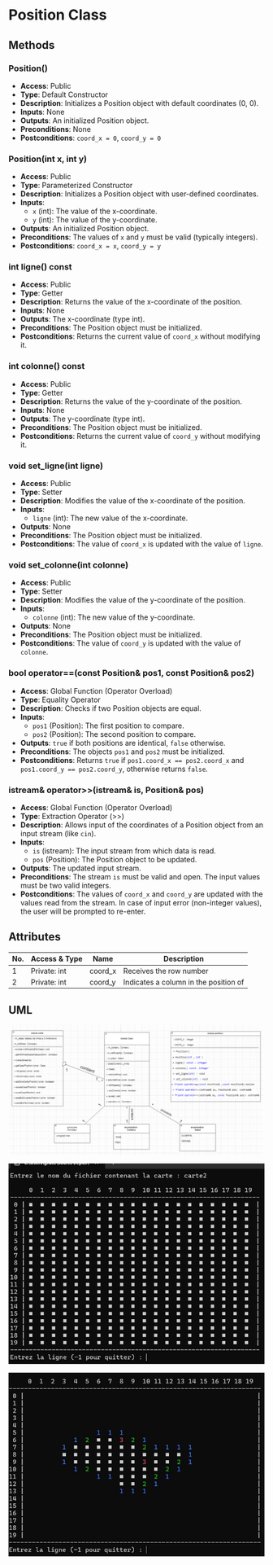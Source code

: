 # Position Class

## Methods

### Position()
- **Access**: Public
- **Type**: Default Constructor
- **Description**: Initializes a Position object with default coordinates (0, 0).
- **Inputs**: None
- **Outputs**: An initialized Position object.
- **Preconditions**: None
- **Postconditions**: `coord_x = 0`, `coord_y = 0`

### Position(int x, int y)
- **Access**: Public
- **Type**: Parameterized Constructor
- **Description**: Initializes a Position object with user-defined coordinates.
- **Inputs**:
  - `x` (int): The value of the x-coordinate.
  - `y` (int): The value of the y-coordinate.
- **Outputs**: An initialized Position object.
- **Preconditions**: The values of `x` and `y` must be valid (typically integers).
- **Postconditions**: `coord_x = x`, `coord_y = y`

### int ligne() const
- **Access**: Public
- **Type**: Getter
- **Description**: Returns the value of the x-coordinate of the position.
- **Inputs**: None
- **Outputs**: The x-coordinate (type int).
- **Preconditions**: The Position object must be initialized.
- **Postconditions**: Returns the current value of `coord_x` without modifying it.

### int colonne() const
- **Access**: Public
- **Type**: Getter
- **Description**: Returns the value of the y-coordinate of the position.
- **Inputs**: None
- **Outputs**: The y-coordinate (type int).
- **Preconditions**: The Position object must be initialized.
- **Postconditions**: Returns the current value of `coord_y` without modifying it.

### void set_ligne(int ligne)
- **Access**: Public
- **Type**: Setter
- **Description**: Modifies the value of the x-coordinate of the position.
- **Inputs**:
  - `ligne` (int): The new value of the x-coordinate.
- **Outputs**: None
- **Preconditions**: The Position object must be initialized.
- **Postconditions**: The value of `coord_x` is updated with the value of `ligne`.

### void set_colonne(int colonne)
- **Access**: Public
- **Type**: Setter
- **Description**: Modifies the value of the y-coordinate of the position.
- **Inputs**:
  - `colonne` (int): The new value of the y-coordinate.
- **Outputs**: None
- **Preconditions**: The Position object must be initialized.
- **Postconditions**: The value of `coord_y` is updated with the value of `colonne`.

### bool operator==(const Position& pos1, const Position& pos2)
- **Access**: Global Function (Operator Overload)
- **Type**: Equality Operator
- **Description**: Checks if two Position objects are equal.
- **Inputs**:
  - `pos1` (Position): The first position to compare.
  - `pos2` (Position): The second position to compare.
- **Outputs**: `true` if both positions are identical, `false` otherwise.
- **Preconditions**: The objects `pos1` and `pos2` must be initialized.
- **Postconditions**: Returns `true` if `pos1.coord_x == pos2.coord_x` and `pos1.coord_y == pos2.coord_y`, otherwise returns `false`.

### istream& operator>>(istream& is, Position& pos)
- **Access**: Global Function (Operator Overload)
- **Type**: Extraction Operator (>>)
- **Description**: Allows input of the coordinates of a Position object from an input stream (like `cin`).
- **Inputs**:
  - `is` (istream): The input stream from which data is read.
  - `pos` (Position): The Position object to be updated.
- **Outputs**: The updated input stream.
- **Preconditions**: The stream `is` must be valid and open. The input values must be two valid integers.
- **Postconditions**: The values of `coord_x` and `coord_y` are updated with the values read from the stream. In case of input error (non-integer values), the user will be prompted to re-enter.

## Attributes
| No. | Access & Type | Name      | Description                      |
|-----|---------------|-----------|----------------------------------|
| 1   | Private: int  | coord_x   | Receives the row number          |
| 2   | Private: int  | coord_y   | Indicates a column in the position of


## UML
![schema](./pictures/schema.png)

![sample picture](./pictures/img1.jpg)


![sample picture](./pictures/img2.jpg)
